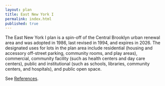 ```yaml
---
layout: plan
title: East New York I
permalink: index.html
published: true
---
```


The East New York I plan is a spin-off of the Central Brooklyn urban renewal area and was adopted in 1986, last revised in 1994, and expires in 2026. The designated uses for lots in the plan area include residential (housing and accessory off-street parking, community rooms, and play areas), commercial, community facility (such as health centers and day care centers), public and institutional (such as schools, libraries, community centers, and hospitals), and public open space.

See [References](http://www.urbanreviewer.org/#page=references.html).